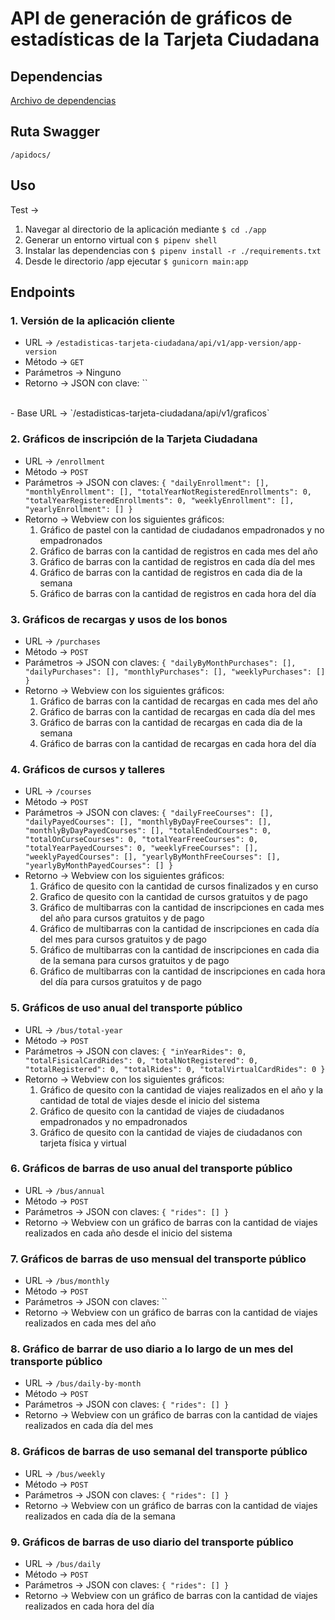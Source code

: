 # API de generación de gráficos de estadísticas de la Tarjeta Ciudadana
## Dependencias
[Archivo de dependencias](./requirements.txt)

## Ruta Swagger
`/apidocs/`

## Uso
Test &rarr;
1. Navegar al directorio de la aplicación mediante `$ cd ./app` 
2. Generar un entorno virtual con `$ pipenv shell`
3. Instalar las dependencias con `$ pipenv install -r ./requirements.txt`
4. Desde le directorio /app ejecutar `$ gunicorn main:app`

## Endpoints
### 1. Versión de la aplicación cliente
- URL &rarr; `/estadisticas-tarjeta-ciudadana/api/v1/app-version/app-version`
- Método &rarr; `GET`
- Parámetros &rarr; Ninguno
- Retorno &rarr; JSON con clave:
``
<br>
- Base URL &rarr; `/estadisticas-tarjeta-ciudadana/api/v1/graficos`

### 2. Gráficos de inscripción de la Tarjeta Ciudadana
- URL &rarr; `/enrollment`
- Método &rarr; `POST`
- Parámetros &rarr; JSON con claves:
`{
  "dailyEnrollment": [],
  "monthlyEnrollment": [],
  "totalYearNotRegisteredEnrollments": 0,
  "totalYearRegisteredEnrollments": 0,
  "weeklyEnrollment": [],
  "yearlyEnrollment": []
}`
- Retorno &rarr; Webview con los siguientes gráficos:
    1. Gráfico de pastel con la cantidad de ciudadanos empadronados y no empadronados
    2. Gráfico de barras con la cantidad de registros en cada mes del año
    3. Gráfico de barras con la cantidad de registros en cada día del mes
    4. Gráfico de barras con la cantidad de registros en cada dia de la semana
    5. Gráfico de barras con la cantidad de registros en cada hora del día

### 3. Gráficos de recargas y usos de los bonos
- URL &rarr; `/purchases`
- Método &rarr; `POST`
- Parámetros &rarr; JSON con claves:
`{
  "dailyByMonthPurchases": [],
  "dailyPurchases": [],
  "monthlyPurchases": [],
  "weeklyPurchases": []
}`
- Retorno &rarr; Webview con los siguientes gráficos:
    1. Gráfico de barras con la cantidad de recargas en cada mes del año
    2. Gráfico de barras con la cantidad de recargas en cada día del mes
    3. Gráfico de barras con la cantidad de recargas en cada dia de la semana
    4. Gráfico de barras con la cantidad de recargas en cada hora del día

### 4. Gráficos de cursos y talleres
- URL &rarr; `/courses`
- Método &rarr; `POST`
- Parámetros &rarr; JSON con claves:
`{
  "dailyFreeCourses": [],
  "dailyPayedCourses": [],
  "monthlyByDayFreeCourses": [],
  "monthlyByDayPayedCourses": [],
  "totalEndedCourses": 0,
  "totalOnCurseCourses": 0,
  "totalYearFreeCourses": 0,
  "totalYearPayedCourses": 0,
  "weeklyFreeCourses": [],
  "weeklyPayedCourses": [],
  "yearlyByMonthFreeCourses": [],
  "yearlyByMonthPayedCourses": []
}`
- Retorno &rarr; Webview con los siguientes gráficos:
    1. Gráfico de quesito con la cantidad de cursos finalizados y en curso
    2. Grafico de quesito con la cantidad de cursos gratuitos y de pago
    3. Gráfico de multibarras con la cantidad de inscripciones en cada mes del año para cursos gratuitos y de pago
    4. Gráfico de multibarras con la cantidad de inscripciones en cada día del mes para cursos gratuitos y de pago
    5. Gráfico de multibarras con la cantidad de inscripciones en cada dia de la semana para cursos gratuitos y de pago
    6. Gráfico de multibarras con la cantidad de inscripciones en cada hora del día para cursos gratuitos y de pago

### 5. Gráficos de uso anual del transporte público
- URL &rarr; `/bus/total-year`
- Método &rarr; `POST`
- Parámetros &rarr; JSON con claves:
`{
  "inYearRides": 0,
  "totalFisicalCardRides": 0,
  "totalNotRegistered": 0,
  "totalRegistered": 0,
  "totalRides": 0,
  "totalVirtualCardRides": 0
}`
- Retorno &rarr; Webview con los siguientes gráficos:
    1. Gráfico de quesito con la cantidad de viajes realizados en el año y la cantidad de total de viajes desde el inicio del sistema
    2. Gráfico de quesito con la cantidad de viajes de ciudadanos empadronados y no empadronados
    3. Gráfico de quesito con la cantidad de viajes de ciudadanos con tarjeta física y virtual

### 6. Gráficos de barras de uso anual del transporte público
- URL &rarr; `/bus/annual`
- Método &rarr; `POST`
- Parámetros &rarr; JSON con claves:
`{
  "rides": []
}`
- Retorno &rarr; Webview con un gráfico de barras con la cantidad de viajes realizados en cada año desde el inicio del sistema

### 7. Gráficos de barras de uso mensual del transporte público
- URL &rarr; `/bus/monthly`
- Método &rarr; `POST`
- Parámetros &rarr; JSON con claves:
``
- Retorno &rarr; Webview con un gráfico de barras con la cantidad de viajes realizados en cada mes del año

### 8. Gráfico de barrar de uso diario a lo largo de un mes del transporte público
- URL &rarr; `/bus/daily-by-month`
- Método &rarr; `POST`
- Parámetros &rarr; JSON con claves:
`{
  "rides": []
}`
- Retorno &rarr; Webview con un gráfico de barras con la cantidad de viajes realizados en cada día del mes

### 8. Gráficos de barras de uso semanal del transporte público
- URL &rarr; `/bus/weekly`
- Método &rarr; `POST`
- Parámetros &rarr; JSON con claves:
`{
  "rides": []
}`
- Retorno &rarr; Webview con un gráfico de barras con la cantidad de viajes realizados en cada día de la semana

### 9. Gráficos de barras de uso diario del transporte público
- URL &rarr; `/bus/daily`
- Método &rarr; `POST`
- Parámetros &rarr; JSON con claves:
`{
  "rides": []
}`
- Retorno &rarr; Webview con un gráfico de barras con la cantidad de viajes realizados en cada hora del día

